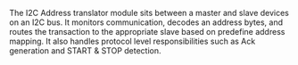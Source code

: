 The I2C Address translator module sits between a master and slave devices 
on an I2C bus. It monitors communication, decodes an address bytes, and 
routes the transaction to the appropriate slave based on predefine address 
mapping. It also handles protocol level responsibilities such as Ack 
generation and START & STOP detection. 
